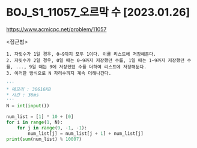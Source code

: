 # BOJ_S1_11057_오르막 수 [2023.01.26]
https://www.acmicpc.net/problem/11057

<접근법>
```
1. 자릿수가 1일 경우, 0~9까지 모두 1이다. 이를 리스트에 저장해둔다.
2. 자릿수가 2일 경우, 0일 때는 0~9까지 저장했던 수를, 1일 때는 1~9까지 저장했던 수를, ..., 9일 때는 9에 저장했던 수를 더하여 리스트에 저장해둔다.
3. 이러한 방식으로 N 자리수까지 계속 더해나간다. 
```


```python
'''
* 메모리 : 30616KB
* 시간 : 36ms
'''
N = int(input())

num_list = [1] * 10 + [0]
for i in range(1, N):
    for j in range(9, -1, -1):
        num_list[j] = num_list[j + 1] + num_list[j]
print(sum(num_list) % 10007)

```

